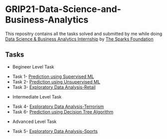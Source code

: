 # GRIP21-Data-Science-and-Business-Analytics
This repositry contains all the tasks solved and submitted by me while doing [Data Science & Business Analytics Internship](https://internship.thesparksfoundation.info/) by [The Sparks Foundation](https://www.thesparksfoundationsingapore.org/) 

## Tasks
* Begineer Level Task
- Task 1- [Prediction using Supervised ML](https://github.com/mihirkudale/GRIP21-Data-Science-and-Business-Analytics/tree/main/Begineer%20Level%20Task/Prediction%20using%20Supervised%20ML)
- Task 2- [Prediction using Unsupervised ML](https://github.com/mihirkudale/GRIP21-Data-Science-and-Business-Analytics/tree/main/Begineer%20Level%20Task/Prediction%20using%20Unsupervised%20ML)
- Task 3- [Exploratory Data Analysis-Retail](https://github.com/mihirkudale/GRIP21-Data-Science-and-Business-Analytics/tree/main/Begineer%20Level%20Task/Exploratory%20Data%20Analysis-Retail)
* Intermediate Level Task
- Task 4- [Exploratory Data Analysis-Terrorism](https://github.com/mihirkudale/GRIP21-Data-Science-and-Business-Analytics/tree/main/Intermediate%20Level%20Task/Exploratory%20Data%20Analysis-Terrorism)
- Task 6- [Prediction using Decision Tree Algorithm]()
* Advanced Level Task
- Task 5- [Exploratory Data Analysis-Sports](https://github.com/mihirkudale/GRIP21-Data-Science-and-Business-Analytics/tree/main/Advanced%20Level%20Task/Exploratory%20Data%20Analysis-Sports)

